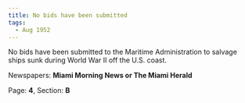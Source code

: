 ```yaml
---  
title: No bids have been submitted  
tags:  
  - Aug 1952  
---  
```

  
No bids have been submitted to the Maritime Administration to salvage ships sunk during World War II off the U.S. coast.  
  
Newspapers: **Miami Morning News or The Miami Herald**  
  
Page: **4**, Section: **B** 
